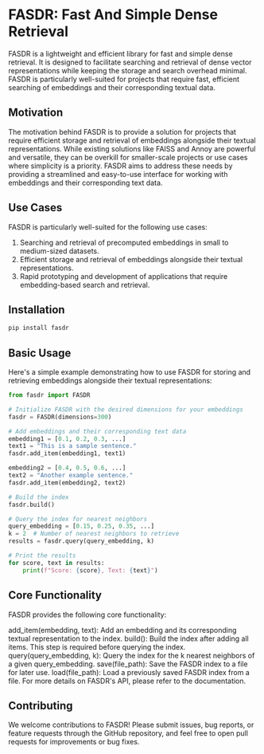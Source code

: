 # FASDR: Fast And Simple Dense Retrieval

FASDR is a lightweight and efficient library for fast and simple dense retrieval. It is designed to facilitate searching and retrieval of dense vector representations while keeping the storage and search overhead minimal. FASDR is particularly well-suited for projects that require fast, efficient searching of embeddings and their corresponding textual data.

## Motivation

The motivation behind FASDR is to provide a solution for projects that require efficient storage and retrieval of embeddings alongside their textual representations. While existing solutions like FAISS and Annoy are powerful and versatile, they can be overkill for smaller-scale projects or use cases where simplicity is a priority. FASDR aims to address these needs by providing a streamlined and easy-to-use interface for working with embeddings and their corresponding text data.

## Use Cases

FASDR is particularly well-suited for the following use cases:

1. Searching and retrieval of precomputed embeddings in small to medium-sized datasets.
2. Efficient storage and retrieval of embeddings alongside their textual representations.
3. Rapid prototyping and development of applications that require embedding-based search and retrieval.

## Installation

```bash
pip install fasdr
```

## Basic Usage

Here's a simple example demonstrating how to use FASDR for storing and retrieving embeddings alongside their textual representations:

```python
from fasdr import FASDR

# Initialize FASDR with the desired dimensions for your embeddings
fasdr = FASDR(dimensions=300)

# Add embeddings and their corresponding text data
embedding1 = [0.1, 0.2, 0.3, ...]
text1 = "This is a sample sentence."
fasdr.add_item(embedding1, text1)

embedding2 = [0.4, 0.5, 0.6, ...]
text2 = "Another example sentence."
fasdr.add_item(embedding2, text2)

# Build the index
fasdr.build()

# Query the index for nearest neighbors
query_embedding = [0.15, 0.25, 0.35, ...]
k = 2  # Number of nearest neighbors to retrieve
results = fasdr.query(query_embedding, k)

# Print the results
for score, text in results:
    print(f"Score: {score}, Text: {text}")
```

## Core Functionality

FASDR provides the following core functionality:

add_item(embedding, text): Add an embedding and its corresponding textual representation to the index.
build(): Build the index after adding all items. This step is required before querying the index.
query(query_embedding, k): Query the index for the k nearest neighbors of a given query_embedding.
save(file_path): Save the FASDR index to a file for later use.
load(file_path): Load a previously saved FASDR index from a file.
For more details on FASDR's API, please refer to the documentation.

## Contributing

We welcome contributions to FASDR! Please submit issues, bug reports, or feature requests through the GitHub repository, and feel free to open pull requests for improvements or bug fixes.

